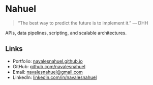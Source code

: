 # Nahuel
> “The best way to predict the future is to implement it.” — DHH

APIs, data pipelines, scripting, and scalable architectures.

## Links
- Portfolio: [navalesnahuel.github.io](https://navalesnahuel.github.io)
- GitHub: [github.com/navalesnahuel](https://github.com/navalesnahuel)
- Email: [navalesnahuel@gmail.com](mailto:navalesnahuel@gmail.com)
- LinkedIn: [linkedin.com/in/navalesnahuel](https://www.linkedin.com/in/navalesnahuel/)
